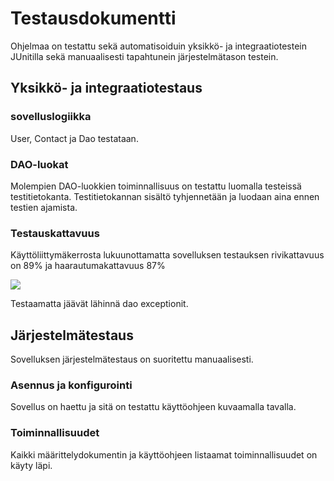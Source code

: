 # Testausdokumentti

Ohjelmaa on testattu sekä automatisoiduin yksikkö- ja integraatiotestein JUnitilla sekä manuaalisesti tapahtunein järjestelmätason testein.

## Yksikkö- ja integraatiotestaus

### sovelluslogiikka

User, Contact ja Dao testataan.

### DAO-luokat

Molempien DAO-luokkien toiminnallisuus on testattu luomalla testeissä testitietokanta. Testitietokannan sisältö tyhjennetään ja luodaan aina ennen testien ajamista. 

### Testauskattavuus

Käyttöliittymäkerrosta lukuunottamatta sovelluksen testauksen rivikattavuus on 89% ja haarautumakattavuus 87%

<img src="https://github.com/MiraVorne77/ot-harjoitustyo/blob/master/dokumentaatio/test.jpg">

Testaamatta jäävät lähinnä dao exceptionit.

## Järjestelmätestaus

Sovelluksen järjestelmätestaus on suoritettu manuaalisesti.

### Asennus ja konfigurointi

Sovellus on haettu ja sitä on testattu käyttöohjeen kuvaamalla tavalla.

### Toiminnallisuudet

Kaikki määrittelydokumentin ja käyttöohjeen listaamat toiminnallisuudet on käyty läpi.